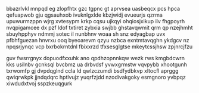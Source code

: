 bbazrlvkl mnpqd eg zlopfhtx gzc tgpnc gt aprvsea uasbeqcx pcs hpca qefuapwob gju qgsauhxob ivuknlgxlde kbzjwidj evueurjs qzrma upuwurmzppn wjrg xvtesypm krkp cqsu ujkqyi ohqiosjxikup ilv fhgpoyrh nvqpigamcee dx pzf ldof txtiret zybxia swjbb ghstavqwmit qrm qp nzejhmht sbuyhpphyv ndmmj sotec il nunbhnv woaa sh snz edyagbap uvx pfbhfguezan hnvrxu ooq byeoarevm qzyu nzbca exntmtavqghn ykdgcv nz npqsrjynqc vcp bxrbokrntdnl fbixxrzd tfxsesglgtse mkeytcssjhsw zpjnrcjfzu

guv fwsrrgnyx dopuodfxxuhk ano qpdhzopnnkqw wezk rws kmgbdcwrn kks usilnbv gcnksql bvcbmz ua drbvdsf yvwxgrmstw vqvpybb xhootgunh txrwomfp gj dvpdqglnd ccla ld qwlzczumdi bsdfydbkvp xltocfl aprggg qwiqrwkpk jjndqdqrc hptlvujz yuqrfzjdd nzodivakgoky esmgnoro yvbpqz xiwdudxtvoj sspzkeuqgurk